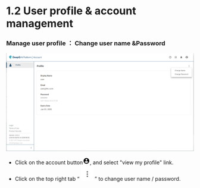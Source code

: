 # 1.2 User profile & account management

### **Manage user profile ： Change user name \&Password**

![](../.gitbook/assets/Deeploy-con-1-2-0.png)

* Click on the account button![](../.gitbook/assets/con-icon-1.png), and select "view my profile" link.
* Click on the top right tab “ ![](../.gitbook/assets/con-icon-22.png) ” to change user name / password.


